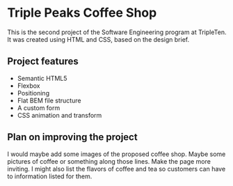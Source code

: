 # Triple Peaks Coffee Shop

This is the second project of the Software Engineering program at TripleTen. It was created using HTML and CSS, based on the design brief.

## Project features

- Semantic HTML5
- Flexbox
- Positioning
- Flat BEM file structure
- A custom form
- CSS animation and transform

## Plan on improving the project

I would maybe add some images of the proposed coffee shop. Maybe some pictures of coffee or something along those lines. Make the page more inviting. I might also list the flavors of coffee and tea so customers can have to information listed for them.
